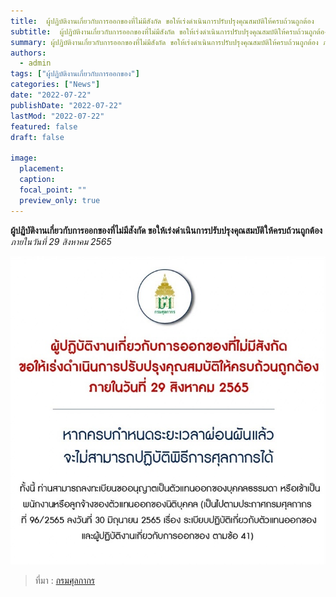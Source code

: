 ```yaml
---
title:  ผู้ปฏิบัติงานเกี่ยวกับการออกของที่ไม่มีสังกัด ขอให้เร่งดำเนินการปรับปรุงคุณสมบัติให้ครบถ้วนถูกต้อง
subtitle:  ผู้ปฏิบัติงานเกี่ยวกับการออกของที่ไม่มีสังกัด ขอให้เร่งดำเนินการปรับปรุงคุณสมบัติให้ครบถ้วนถูกต้อง ภายในวันที่ 29 สิงหาคม 2565 
summary: ผู้ปฏิบัติงานเกี่ยวกับการออกของที่ไม่มีสังกัด ขอให้เร่งดำเนินการปรับปรุงคุณสมบัติให้ครบถ้วนถูกต้อง ภายในวันที่ 29 สิงหาคม 2565
authors: 
  - admin
tags: ["ผู้ปฏิบัติงานเกี่ยวกับการออกของ"]
categories: ["News"]
date: "2022-07-22"
publishDate: "2022-07-22"
lastMod: "2022-07-22"
featured: false
draft: false

image:
  placement:
  caption:
  focal_point: ""
  preview_only: true
---  
```


**ผู้ปฏิบัติงานเกี่ยวกับการออกของที่ไม่มีสังกัด ขอให้เร่งดำเนินการปรับปรุงคุณสมบัติให้ครบถ้วนถูกต้อง** *ภายในวันที่ 29 สิงหาคม 2565*

 ![](img_01.jpg)



> ที่มา : [กรมศุลกากร](https://www.customs.go.th/cont_strc_simple_with_date.php?current_id=142329324148505e4f464b4b464b46)